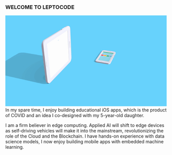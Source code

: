 ### WELCOME TO LEPTOCODE
![leptocode video](https://github.com/leptocode/leptocode/blob/master/leptovideo.gif?raw=true)
In my spare time, I enjoy building educational iOS apps, which is the product of COVID and an idea I co-designed with my 5-year-old daughter.

I am a firm believer in edge computing. Applied AI will shift to edge devices as self-driving vehicles will make it into the mainstream, revolutionizing the role of the Cloud and the Blockchain. I have hands-on experience with data science models, I now enjoy building mobile apps with embedded machine learning.
